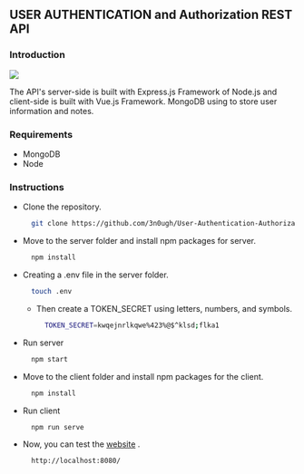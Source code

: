 ## USER AUTHENTICATION and Authorization REST API 

###  Introduction

![](https://ocw.cs.pub.ro/courses/_media/se/labs/3-tier-architecture.png?w=600&tok=fa6eda)

The API's server-side is built with Express.js Framework of Node.js and
client-side is built with Vue.js Framework. MongoDB using to store user
information and notes.

### Requirements

* MongoDB
* Node

### Instructions

* Clone the repository.
  ```bash
    git clone https://github.com/3n0ugh/User-Authentication-Authorization.git
  ```
* Move to the server folder and install npm packages for server.
  ```bash
    npm install
  ```
* Creating a .env file in the server folder.
  ```bash
    touch .env
  ```
  * Then create a TOKEN_SECRET using letters, numbers, and symbols.
    ```bash
      TOKEN_SECRET=kwqejnrlkqwe%423%@$^klsd;flka1
    ```
* Run server
  ```bash
    npm start
  ```
* Move to the client folder and install npm packages for the client.
  ```bash
    npm install
  ```
* Run client
  ```bash
    npm run serve
  ```
* Now, you can test the [website](http://localhost:8080/) .
  ```bash
    http://localhost:8080/
  ```

